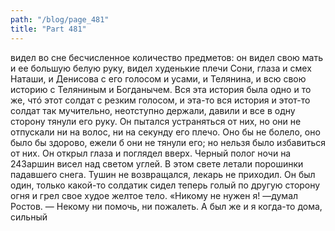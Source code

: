 ```yaml
---
path: "/blog/page_481"
title: "Part 481"
---
```


видел во сне бесчисленное количество предметов: он видел свою мать и ее большую белую руку, видел худенькие плечи Сони, глаза и смех Наташи, и Денисова с его голосом и усами, и Телянина, и всю свою историю с Теляниным и Богданычем. Вся эта история была одно и то же, чтó этот солдат с резким голосом, и эта-то вся история и этот-то солдат так мучительно, неотступно держали, давили и все в одну сторону тянули его руку. Он пытался устраняться от них, но они не отпускали ни на волос, ни на секунду его плечо. Оно бы не болело, оно было бы здорово, ежели б они не тянули его; но нельзя было избавиться от них.
Он открыл глаза и поглядел вверх. Черный полог ночи на 243аршин висел над светом углей. В этом свете летали порошинки падавшего снега. Тушин не возвращался, лекарь не приходил. Он был один, только какой-то солдатик сидел теперь голый по другую сторону огня и грел свое худое желтое тело.
«Никому не нужен я! —думал Ростов. — Некому ни помочь, ни пожалеть. А был же и я когда-то дома, сильный
